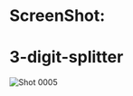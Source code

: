 # ScreenShot:
# 3-digit-splitter
![Shot 0005](https://github.com/user-attachments/assets/c21649fe-2a0e-4aff-b80e-3e53da043549)
